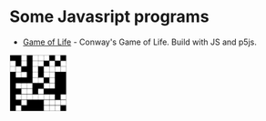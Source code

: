 # Some Javasript programs

- [Game of Life](https://github.com/snowmanunderwater/Some_Javascrip_programs/tree/master/game_of_life/) - Conway's Game of Life. Build with JS and p5js.
<img src="https://github.com/snowmanunderwater/Some_Javascrip_programs/blob/master/game_of_life/game_of_life.gif" width="100" height="100">